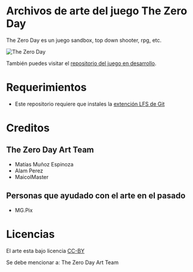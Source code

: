 # Archivos de arte del juego The Zero Day

The Zero Day es un juego sandbox, top down shooter, rpg, etc.

![The Zero Day](https://i.imgur.com/8n4OCAe.png)

También puedes visitar el [repositorio del juego en desarrollo](https://github.com/MatiasVME/the-zero-day).

# Requerimientos

+ Este repositorio requiere que instales la [extención LFS de Git](https://git-lfs.github.com/) 

# Creditos

## The Zero Day Art Team

- Matías Muñoz Espinoza
- Alam Perez
- MaicolMaster

## Personas que ayudado con el arte en el pasado

- MG.Pix

# Licencias

El arte esta bajo licencia [CC-BY](https://creativecommons.org/licenses/by/4.0/)

Se debe mencionar a:
The Zero Day Art Team

